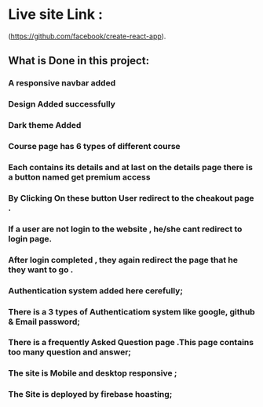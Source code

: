 # Live site Link : 
(https://github.com/facebook/create-react-app).

## What is Done in this project:

### A responsive navbar added
### Design Added successfully
### Dark theme Added 
### Course page has 6 types of different course
### Each contains its details and at last on the details page there is a button named get premium access
### By Clicking On these button User redirect to the cheakout page .
### If a user are not login to the website , he/she cant redirect to login page.
### After login completed , they again redirect the page that he they want to go .
### Authentication system added here cerefully;
### There is a 3 types of Authenticatiom system like google, github & Email password; 
### There is a frequently Asked Question page .This page contains too many question and answer;
### The site is Mobile and desktop responsive ;
### The Site is deployed by firebase hoasting; 




